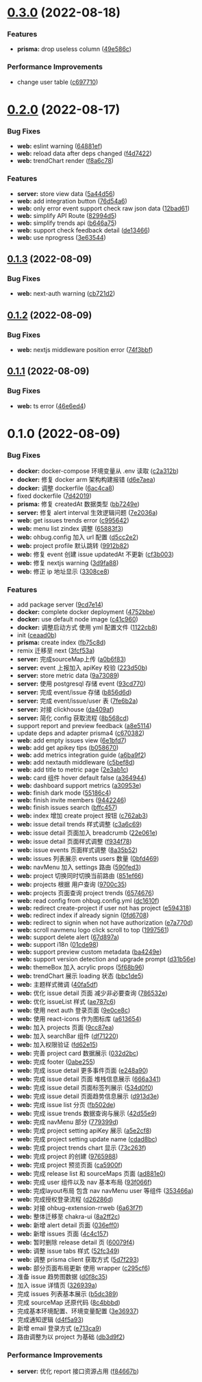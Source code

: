 

# [0.3.0](https://github.com/ohbug-org/ohbug-dashboard/compare/0.2.0...0.3.0) (2022-08-18)


### Features

* **prisma:** drop useless column ([49e586c](https://github.com/ohbug-org/ohbug-dashboard/commit/49e586cf42236a565cfc339effc1d5f20d971c5b))


### Performance Improvements

* change user table ([c697710](https://github.com/ohbug-org/ohbug-dashboard/commit/c6977101e699aadf0d25a69ace339a577cb28b7a))

# [0.2.0](https://github.com/ohbug-org/ohbug-dashboard/compare/0.1.3...0.2.0) (2022-08-17)


### Bug Fixes

* **web:** eslint warning ([64881ef](https://github.com/ohbug-org/ohbug-dashboard/commit/64881ef14ba659cdc4262b9dc35dd63f4b14be3f))
* **web:** reload data after deps changed ([f4d7422](https://github.com/ohbug-org/ohbug-dashboard/commit/f4d742207f4918bc72bcc3b2d6dc313cdfc14b22))
* **web:** trendChart render ([f8a6c78](https://github.com/ohbug-org/ohbug-dashboard/commit/f8a6c785a0068b1242fb7cd87138f297ebfd2c72))


### Features

* **server:** store view data ([5a44d56](https://github.com/ohbug-org/ohbug-dashboard/commit/5a44d56a039b55255bb499626927d47bfcc0df32))
* **web:** add integration button ([76d54a6](https://github.com/ohbug-org/ohbug-dashboard/commit/76d54a60c2c612201ceefb81c0e4257cc9e8c87e))
* **web:** only error event support check raw json data ([12bad61](https://github.com/ohbug-org/ohbug-dashboard/commit/12bad61446fe782e8f0a2529a1d0cd1fa1779db3))
* **web:** simplify API Route ([82994d5](https://github.com/ohbug-org/ohbug-dashboard/commit/82994d5f29dd2fb9b837bd3d558429e1f7eaaecc))
* **web:** simplify trends api ([b646a75](https://github.com/ohbug-org/ohbug-dashboard/commit/b646a754ee0bd19d85851fd761e50f2f3bac9894))
* **web:** support check feedback detail ([de13466](https://github.com/ohbug-org/ohbug-dashboard/commit/de13466c94e6d75a60eea281d2bd68efdff34607))
* **web:** use nprogress ([3e63544](https://github.com/ohbug-org/ohbug-dashboard/commit/3e635445c8177b933f83003f29448526f943a924))

## [0.1.3](https://github.com/ohbug-org/ohbug-dashboard/compare/0.1.2...0.1.3) (2022-08-09)


### Bug Fixes

* **web:** next-auth warning ([cb721d2](https://github.com/ohbug-org/ohbug-dashboard/commit/cb721d20ede836a2b7952e3fff4d5d28a23f1ca9))

## [0.1.2](https://github.com/ohbug-org/ohbug-dashboard/compare/0.1.1...0.1.2) (2022-08-09)


### Bug Fixes

* **web:** nextjs middleware position error ([74f3bbf](https://github.com/ohbug-org/ohbug-dashboard/commit/74f3bbf219ca9927b37947608bab2d5cded39bb9))

## [0.1.1](https://github.com/ohbug-org/ohbug-dashboard/compare/0.1.0...0.1.1) (2022-08-09)


### Bug Fixes

* **web:** ts error ([46e6ed4](https://github.com/ohbug-org/ohbug-dashboard/commit/46e6ed474338805dcb542a355112a49b2ec6e1f6))

# 0.1.0 (2022-08-09)


### Bug Fixes

* **docker:** docker-compose 环境变量从 .env 读取 ([c2a312b](https://github.com/ohbug-org/ohbug-dashboard/commit/c2a312b8deb9e7057abc774ebeaa8436485b3441))
* **docker:** 修复 docker arm 架构构建报错 ([d6e7aea](https://github.com/ohbug-org/ohbug-dashboard/commit/d6e7aea47597a3364163e764041aff1eb4ed2447))
* **docker:** 调整 dockerfile ([6ac4ca8](https://github.com/ohbug-org/ohbug-dashboard/commit/6ac4ca8d7fbf39481b52e58042416810a8ec5320))
* fixed dockerfile ([7d42019](https://github.com/ohbug-org/ohbug-dashboard/commit/7d4201956825f35806e36a195e46314f8a02266e))
* **prisma:** 修复 createdAt 数据类型 ([bb7249e](https://github.com/ohbug-org/ohbug-dashboard/commit/bb7249efd002aa2127fdc7081df85b1208e980e9))
* **server:** 修复 alert interval 生效逻辑问题 ([7e2036a](https://github.com/ohbug-org/ohbug-dashboard/commit/7e2036a64c08a29eff1f6d1f759207a426118258))
* **web:** get issues trends error ([c995642](https://github.com/ohbug-org/ohbug-dashboard/commit/c995642d8396fc035db19ba3d0bc6583e61cf4fb))
* **web:** menu list zindex 调整 ([65883f3](https://github.com/ohbug-org/ohbug-dashboard/commit/65883f3f8fe8e828a64fe25f1782d33f25837141))
* **web:** ohbug.config 加入 url 配置 ([d5cc2e2](https://github.com/ohbug-org/ohbug-dashboard/commit/d5cc2e2531e622fa5da475058889b90487839425))
* **web:** project profile 默认跳转 ([9912b82](https://github.com/ohbug-org/ohbug-dashboard/commit/9912b822e2eb091273a42cdfb774bd8b97bfa224))
* **web:** 修复 event 创建 issue updatedAt 不更新 ([cf3b003](https://github.com/ohbug-org/ohbug-dashboard/commit/cf3b00380258761e147d68cb83cb63b17a33f72a))
* **web:** 修复 nextjs warning ([3d9fa88](https://github.com/ohbug-org/ohbug-dashboard/commit/3d9fa8833b048ec4f77413bb9101d7e434c98196))
* **web:** 修正 ip 地址显示 ([3308ce8](https://github.com/ohbug-org/ohbug-dashboard/commit/3308ce841b209329c305fe8937e48adc2385a8f6))


### Features

* add package server ([9cd7e14](https://github.com/ohbug-org/ohbug-dashboard/commit/9cd7e14b940016f2058f3145cf3c1c671b3a87e2))
* **docker:** complete docker deployment ([4752bbe](https://github.com/ohbug-org/ohbug-dashboard/commit/4752bbe365a4cafa022ee0a4f325e37e2c6ead17))
* **docker:** use default node image ([c41c960](https://github.com/ohbug-org/ohbug-dashboard/commit/c41c960db1fffb091fc034b3e2bb478d19a68b3f))
* **docker:** 调整启动方式 使用 yml 配置文件 ([1122cb8](https://github.com/ohbug-org/ohbug-dashboard/commit/1122cb874c0acfc1bd4427077c20b0992d70a778))
* init ([ceaad0b](https://github.com/ohbug-org/ohbug-dashboard/commit/ceaad0b0d6d64edf06dff583cdd63fc44b57805a))
* **prisma:** create index ([fb75c8d](https://github.com/ohbug-org/ohbug-dashboard/commit/fb75c8d779cd9614b5db84a69a0c8e013ecea8c6))
* remix 迁移至 next ([3fcf53a](https://github.com/ohbug-org/ohbug-dashboard/commit/3fcf53acfd37faf899b5efb6245f56da92cdb873))
* **server:**  完成sourceMap上传 ([a0b6f83](https://github.com/ohbug-org/ohbug-dashboard/commit/a0b6f83338bd41fcbc5f76b87ba8322762e261da))
* **server:** event 上报加入 apiKey 校验 ([223d50b](https://github.com/ohbug-org/ohbug-dashboard/commit/223d50bbfdd1fa4a934d78a7cc0a7c4b3818a5d6))
* **server:** store metric data ([9a73089](https://github.com/ohbug-org/ohbug-dashboard/commit/9a73089c100a041047b4bc017477e25cb08637d5))
* **server:** 使用 postgresql 存储 event ([93cd770](https://github.com/ohbug-org/ohbug-dashboard/commit/93cd77068404540167664a82949f14b749f347d5))
* **server:** 完成 event/issue 存储 ([b856d6d](https://github.com/ohbug-org/ohbug-dashboard/commit/b856d6d9bc7ab9c1ec8b5c982b0a1a1707f92346))
* **server:** 完成 event/issue/user 表 ([7fe6b2a](https://github.com/ohbug-org/ohbug-dashboard/commit/7fe6b2a22ac4e3824b2ad91cd2148714e7792c40))
* **server:** 对接 clickhouse ([da409af](https://github.com/ohbug-org/ohbug-dashboard/commit/da409afd985c3346c2c17d696b6e73da9583092f))
* **server:** 简化 config 获取流程 ([8b568cd](https://github.com/ohbug-org/ohbug-dashboard/commit/8b568cdd758bb120fb89b79d5bf76d434e7d8789))
* support report and preview feedback ([a8e5114](https://github.com/ohbug-org/ohbug-dashboard/commit/a8e511483b6c740b639981e4596372b2867da845))
* update deps and adapter prisma4 ([c670382](https://github.com/ohbug-org/ohbug-dashboard/commit/c670382820740ccb9b2b3dc7bf049c34f4c96e09))
* **web:** add empty issues view ([6e1bfd7](https://github.com/ohbug-org/ohbug-dashboard/commit/6e1bfd76c2e5705c7e4e4cca6dddbfe110fd70df))
* **web:** add get apikey tips ([b058670](https://github.com/ohbug-org/ohbug-dashboard/commit/b058670994354aaeae0045d00cb4963d98288428))
* **web:** add metrics integration guide ([a6ba9f2](https://github.com/ohbug-org/ohbug-dashboard/commit/a6ba9f2d5c9e98a862e8c1eb610ef554d1f81515))
* **web:** add nextauth middleware ([c5bef8d](https://github.com/ohbug-org/ohbug-dashboard/commit/c5bef8d7e2db30db73efab954214d2b27a83296b))
* **web:** add title to metric page ([2e3ab1c](https://github.com/ohbug-org/ohbug-dashboard/commit/2e3ab1c0882340745516ecb4005ebf7e8c3fdc88))
* **web:** card 组件 hover default false ([a364944](https://github.com/ohbug-org/ohbug-dashboard/commit/a364944ff7b323599df6c69674bffdb2d1d8f2da))
* **web:** dashboard support metrics ([a30953e](https://github.com/ohbug-org/ohbug-dashboard/commit/a30953e85f0150b4ba28788fdae57dc2b1d4f249))
* **web:** finish dark mode ([55186c4](https://github.com/ohbug-org/ohbug-dashboard/commit/55186c4321f80db13214b302f5917d5defe7f966))
* **web:** finish invite members ([9442246](https://github.com/ohbug-org/ohbug-dashboard/commit/94422469b8ad67bb1c29374b6c458dae0a509f4e))
* **web:** finish issues search ([bffc457](https://github.com/ohbug-org/ohbug-dashboard/commit/bffc45774ffb8278c25a27d780c9fbdf5a054070))
* **web:** index 增加 create project 按钮 ([c762ab3](https://github.com/ohbug-org/ohbug-dashboard/commit/c762ab3e31f717ba4ef9be528388d0d16e608b2c))
* **web:** issue detail trends 样式调整 ([c3a6c69](https://github.com/ohbug-org/ohbug-dashboard/commit/c3a6c697942c9ec799992d109d3ec9ed42d19d75))
* **web:** issue detail 页面加入 breadcrumb ([22e061e](https://github.com/ohbug-org/ohbug-dashboard/commit/22e061ec318e7d3d2d9ad550ec0fb53578c4ab2e))
* **web:** issue detail 页面样式调整 ([f934f78](https://github.com/ohbug-org/ohbug-dashboard/commit/f934f7839c9358acd8af4402b3b355fffb0885f9))
* **web:** issue events 页面样式调整 ([8a35b52](https://github.com/ohbug-org/ohbug-dashboard/commit/8a35b5220f9f9317bf68ab8dd06f48d8ddd83f78))
* **web:** issues 列表展示 events users 数量 ([0bfd469](https://github.com/ohbug-org/ohbug-dashboard/commit/0bfd469cbf56a5623d38b425ec882285e2cae46b))
* **web:** navMenu 加入 settings 路由 ([590fed3](https://github.com/ohbug-org/ohbug-dashboard/commit/590fed38e6d1fdea142767bde6bf56d970c39be3))
* **web:** project 切换同时切换当前路由 ([851ef66](https://github.com/ohbug-org/ohbug-dashboard/commit/851ef66ed5eaefc59358fcc771f4f85907b8105d))
* **web:** projects 根据 用户查询 ([9700c35](https://github.com/ohbug-org/ohbug-dashboard/commit/9700c357effd58afa766edf59b97840dccf43140))
* **web:** projects 页面查询 project trends ([6574676](https://github.com/ohbug-org/ohbug-dashboard/commit/6574676c8ac81dbdc4c80072269f1f3da5a64593))
* **web:** read config from ohbug.config.yml ([dc1610f](https://github.com/ohbug-org/ohbug-dashboard/commit/dc1610f5aa2bf203311fb87b51671d83c356e293))
* **web:** redirect create-project if user not has project ([e594318](https://github.com/ohbug-org/ohbug-dashboard/commit/e5943189642078f1eb1f50b798c16122d842e7ee))
* **web:** redirect index if already signin ([0fd6708](https://github.com/ohbug-org/ohbug-dashboard/commit/0fd670839df0fbf857fb8fababf35d8c39d72a46))
* **web:** redirect to signin when not have authorization ([e7a770d](https://github.com/ohbug-org/ohbug-dashboard/commit/e7a770dc4416e7f55068f27aa36334dbcda9e4be))
* **web:** scroll navmenu logo click scroll to top ([1997561](https://github.com/ohbug-org/ohbug-dashboard/commit/19975611ffc5552032b84bf9a61e2928836e9e72))
* **web:** support delete alert ([67d897a](https://github.com/ohbug-org/ohbug-dashboard/commit/67d897a02130c97c3ba258eb64c7c17340ac2a67))
* **web:** support i18n ([01cde98](https://github.com/ohbug-org/ohbug-dashboard/commit/01cde984a573a7b6c9255fd88f265aa25916ca89))
* **web:** support preview custom metadata ([ba4249e](https://github.com/ohbug-org/ohbug-dashboard/commit/ba4249e0d3de6188e656b14af6436cbb81771d9d))
* **web:** support version detection and upgrade prompt ([d31b56e](https://github.com/ohbug-org/ohbug-dashboard/commit/d31b56ee85a9122893a4f5a2bd27077a38cd7268))
* **web:** themeBox 加入 acrylic props ([5f68b96](https://github.com/ohbug-org/ohbug-dashboard/commit/5f68b967006d26f5a1200f0c05761999f59d2c09))
* **web:** trendChart 展示 loading 状态 ([bbc1de5](https://github.com/ohbug-org/ohbug-dashboard/commit/bbc1de525a02f1073628144f7f2c3d57eff59425))
* **web:** 主题样式微调 ([40fa5df](https://github.com/ohbug-org/ohbug-dashboard/commit/40fa5dfb4b9ad529e0719cacdf2a3792bf49b270))
* **web:** 优化 issue detail 页面 减少非必要查询 ([786532e](https://github.com/ohbug-org/ohbug-dashboard/commit/786532e810f28309d4ba38a565eacd0b9de8ecfe))
* **web:** 优化 issueList 样式 ([ae787c6](https://github.com/ohbug-org/ohbug-dashboard/commit/ae787c6af3111f15b12635f9636c0da138c60945))
* **web:** 使用 next auth 登录页面 ([9e0ce8c](https://github.com/ohbug-org/ohbug-dashboard/commit/9e0ce8c2bb6a52bd6a99bb0705ecc99e8b6a5961))
* **web:** 使用 react-icons 作为图标库 ([a613654](https://github.com/ohbug-org/ohbug-dashboard/commit/a613654b0a0949f25ecb36d800de69a77ec1b08b))
* **web:** 加入 projects 页面 ([9cc87ea](https://github.com/ohbug-org/ohbug-dashboard/commit/9cc87ead269a080e6140761732a1e0bdad6aab4e))
* **web:** 加入 searchBar 组件 ([df71220](https://github.com/ohbug-org/ohbug-dashboard/commit/df712201072141ab55a98761a3891ebbbca1d7b7))
* **web:** 加入权限验证 ([fd62e15](https://github.com/ohbug-org/ohbug-dashboard/commit/fd62e1559e703cc26dd3adbb74e54e7d5f9af828))
* **web:** 完善 project card 数据展示 ([032d2bc](https://github.com/ohbug-org/ohbug-dashboard/commit/032d2bc7440485c7783367d46ad31a78cf1d8823))
* **web:** 完成 footer ([0abe255](https://github.com/ohbug-org/ohbug-dashboard/commit/0abe255de49046cbf023fae0c1a9229e8995721f))
* **web:** 完成 issue detail 更多事件页面 ([e248a90](https://github.com/ohbug-org/ohbug-dashboard/commit/e248a90b02326da7d1b91f0db09fa32331243442))
* **web:** 完成 issue detail 页面 堆栈信息展示 ([666a341](https://github.com/ohbug-org/ohbug-dashboard/commit/666a34157eb88c26800b068af8e9011867cde425))
* **web:** 完成 issue detail 页面标签列展示 ([534d0f0](https://github.com/ohbug-org/ohbug-dashboard/commit/534d0f0f6c9c1d4e1a7d541c3da6d5d61fe004c2))
* **web:** 完成 issue detail 页面趋势信息展示 ([d913d3e](https://github.com/ohbug-org/ohbug-dashboard/commit/d913d3e175441d7ffbef858470f34dd3e99b744b))
* **web:** 完成 issue list 分页 ([fb502de](https://github.com/ohbug-org/ohbug-dashboard/commit/fb502de812eed29a84fe1b34e7648e1391f17dbd))
* **web:** 完成 issue trends 数据查询与展示 ([42d55e9](https://github.com/ohbug-org/ohbug-dashboard/commit/42d55e9a40cb8b1276d3bd338ace8cf66a213149))
* **web:** 完成 navMenu 部分 ([779399d](https://github.com/ohbug-org/ohbug-dashboard/commit/779399d5348b3308559e1f876c7c6c6fbbd750a4))
* **web:** 完成 project setting apiKey 展示 ([a5e2cf8](https://github.com/ohbug-org/ohbug-dashboard/commit/a5e2cf8f5137769238e3493f1933b16f6b277c99))
* **web:** 完成 project setting update name ([cdad8bc](https://github.com/ohbug-org/ohbug-dashboard/commit/cdad8bcb688f8b02b8c9c6c05816df0aaa3331bd))
* **web:** 完成 project trends chart 显示 ([73c263f](https://github.com/ohbug-org/ohbug-dashboard/commit/73c263f6c3c7aedda41ee4f32332a38bb14b8217))
* **web:** 完成 project 的创建 ([9765988](https://github.com/ohbug-org/ohbug-dashboard/commit/9765988b2a068ed03fa6470f4977c0df5b28baa5))
* **web:** 完成 project 预览页面 ([ca5900f](https://github.com/ohbug-org/ohbug-dashboard/commit/ca5900f6f3b908d02cc9a1a15bb00ef60161ff7b))
* **web:** 完成 release list 和 sourceMaps 页面 ([ad881e0](https://github.com/ohbug-org/ohbug-dashboard/commit/ad881e0a82f6ea653e6c117c5c3acdcc9ce410c5))
* **web:** 完成 user 组件以及 nav 基本布局 ([93f066f](https://github.com/ohbug-org/ohbug-dashboard/commit/93f066f32f7a78471c79b94bb7a879ee341bb9a4))
* **web:** 完成layout布局 包含 nav navMenu user 等组件 ([353466a](https://github.com/ohbug-org/ohbug-dashboard/commit/353466a7b344edd03f02c9d72985e0c79d9503e1))
* **web:** 完成授权登录流程 ([d26286d](https://github.com/ohbug-org/ohbug-dashboard/commit/d26286d575a93469ccd6e3cb6327590d95b5a5a0))
* **web:** 对接 ohbug-extension-rrweb ([6a63f7f](https://github.com/ohbug-org/ohbug-dashboard/commit/6a63f7f56463765cf5e31d2e1fd2fd17cf998bca))
* **web:** 整体迁移至 chakra-ui ([8a2ff2c](https://github.com/ohbug-org/ohbug-dashboard/commit/8a2ff2c2e5b7a0302713d98c2963b47c4ae5c154))
* **web:** 新增 alert detail 页面 ([036eff0](https://github.com/ohbug-org/ohbug-dashboard/commit/036eff01b39942b7bec74578641eb86ef0a2be79))
* **web:** 新增 issues 页面 ([4c4c157](https://github.com/ohbug-org/ohbug-dashboard/commit/4c4c157adf71082ad9786c9f9285a37a5c28e174))
* **web:** 暂时删除 release detail 页 ([60079f4](https://github.com/ohbug-org/ohbug-dashboard/commit/60079f41d4ad160b0547872174a3b7f4553fced1))
* **web:** 调整 issue tabs 样式 ([52fc349](https://github.com/ohbug-org/ohbug-dashboard/commit/52fc3499e03b4752d566da4d12b0c5f5c81bcf8f))
* **web:** 调整 prisma client 获取方式 ([5d7f293](https://github.com/ohbug-org/ohbug-dashboard/commit/5d7f293a99da8ec9df780675858a9a81f057ca41))
* **web:** 部分页面布局更新 使用 wrapper ([c295cf6](https://github.com/ohbug-org/ohbug-dashboard/commit/c295cf6baaf10f5f6eee28b3e8f1b300f877252e))
* 准备 issue 趋势图数据 ([d0f8c35](https://github.com/ohbug-org/ohbug-dashboard/commit/d0f8c35f5231f96dd41f73c659b219b7139548ad))
* 加入 issue 详情页 ([326939a](https://github.com/ohbug-org/ohbug-dashboard/commit/326939ad6f5675d3dedd6e42772afb9368377da0))
* 完成 issues 列表基本展示 ([b5dc389](https://github.com/ohbug-org/ohbug-dashboard/commit/b5dc389470e9b92dc77ee02c618feb04ab29b9c4))
* 完成 sourceMap 还原代码 ([8c4bbbd](https://github.com/ohbug-org/ohbug-dashboard/commit/8c4bbbd43fa3009b733043cb2c4c3a508d88681a))
* 完成基本环境配置、环境变量配置 ([3e36937](https://github.com/ohbug-org/ohbug-dashboard/commit/3e369373fde805ce760ff8837de63f81a402fc37))
* 完成通知逻辑 ([d4f5a93](https://github.com/ohbug-org/ohbug-dashboard/commit/d4f5a9309d821b7edf83981ae525f2ca7ddc1d80))
* 新增 email 登录方式 ([e713ca9](https://github.com/ohbug-org/ohbug-dashboard/commit/e713ca9c51d7e607b30ccd8fec15bb2bcb7ead68))
* 路由调整为以 project 为基础 ([db3d9f2](https://github.com/ohbug-org/ohbug-dashboard/commit/db3d9f28ecf518496ba532d76c33a67821f98be1))


### Performance Improvements

* **server:** 优化 report 接口资源占用 ([f84667b](https://github.com/ohbug-org/ohbug-dashboard/commit/f84667b065f229bfefde3fb661c370d15a36058f))